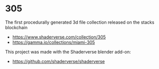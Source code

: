 # 305

The first procedurally generated 3d file collection released on the stacks blockchain

- https://www.shaderverse.com/collection/305
- https://gamma.io/collections/miami-305


This project was made with the Shaderverse blender add-on:

- https://github.com/shaderverse/shaderverse
